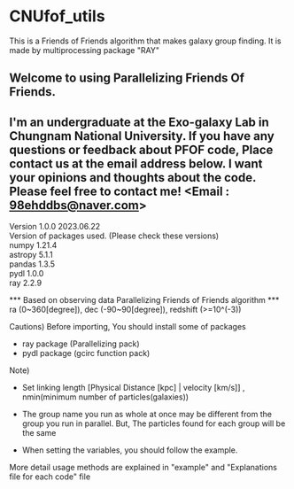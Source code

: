 # CNUfof_utils 
This is a Friends of Friends algorithm that makes galaxy group finding. It is made by multiprocessing package "RAY"

## Welcome to using Parallelizing Friends Of Friends. 
I'm an undergraduate at the Exo-galaxy Lab in Chungnam National University. 
If you have any questions or feedback about PFOF code, Place contact us at the email address below.
I want your opinions and thoughts about the code. Please feel free to contact me! 
<Email : 98ehddbs@naver.com>
---------------------------------------------------------------------------------------------------

Version 1.0.0 2023.06.22  
Version of packages used. (Please check these versions) \
numpy   1.21.4 \
astropy 5.1.1 \
pandas  1.3.5 \
pydl    1.0.0 \
ray     2.2.9 

*** Based on observing data Parallelizing Friends of Friends algorithm *** 
ra (0~360[degree]), dec (-90~90[degree]), redshift (>=10^(-3))

Cautions)  Before importing, You should install some of packages 
- ray package (Parallelizing pack) 
- pydl package (gcirc function pack) 

Note) 
- Set linking length [Physical Distance [kpc] | velocity [km/s]] , nmin(minimum number of particles(galaxies)) 

- The group name you run as whole at once may be different from the group you run in parallel. But, The particles found for each group will be the same 

- When setting the variables, you should follow the example.

More detail usage methods are explained in "example" and "Explanations file for each code"  file 

